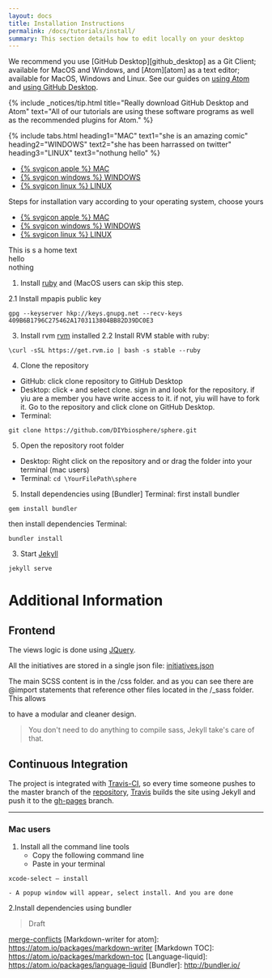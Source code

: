 ```yaml
---
layout: docs
title: Installation Instructions
permalink: /docs/tutorials/install/
summary: This section details how to edit locally on your desktop
---
```


We recommend you use [GitHub Desktop][github_desktop] as a Git Client; available for MacOS and Windows, and [Atom][atom] as a text editor; available for MacOS, Windows and Linux. See our guides on [using Atom] and [using GitHub Desktop].


{% include _notices/tip.html title="Really download GitHub Desktop and Atom" text="All of our tutorials are using these software programs as well as the recommended plugins for Atom." %}


{% include tabs.html heading1="MAC" text1="she is an amazing comic" heading2="WINDOWS" text2="she has been harrassed on twitter" heading3="LINUX" text3="nothung hello" %}

<ul class="nav nav-tabs">
  <li role="presentation" class="active"><a href="#">{% svgicon apple %} MAC</a></li>
  <li role="presentation"><a href="#">{% svgicon windows %} WINDOWS</a></li>
  <li role="presentation"><a href="/docs/tutorials/install/platform-linux">{% svgicon linux %} LINUX</a></li>
</ul>


Steps for installation vary according to your operating system, choose yours

<!-- Nav tabs -->
<ul class="nav nav-tabs" role="tablist">
<li role="presentation" class="active"><a href="#home" aria-controls="home" role="tab" data-toggle="tab">{% svgicon apple %} MAC</a></li>
  <li role="presentation"><a href="#whatever" aria-controls="whatever" role="tab" data-toggle="tab">{% svgicon windows %} WINDOWS</a></li>
  <li role="presentation"><a href="#horse" aria-controls="horse" role="tab" data-toggle="tab">{% svgicon linux %} LINUX</a></li>  </ul>

<!-- Tab panes -->
<div class="tab-content">
  <div role="tabpanel" class="tab-pane active" id="home">This is s a home text</div>
  <div role="tabpanel" class="tab-pane" id="whatever">hello</div>
  <div role="tabpanel" class="tab-pane" id="horse">nothing</div>
 </div>

1. Install [ruby](https://www.ruby-lang.org/en/documentation/installation/) and (MacOS users can skip this step.

  2.1 Install mpapis public key
  ```
  gpg --keyserver hkp://keys.gnupg.net --recv-keys 409B6B1796C275462A1703113804BB82D39DC0E3
  ```





3. Install rvm
[rvm](https://rvm.io/rvm/install) installed
  2.2 Install RVM stable with ruby:
  ```
  \curl -sSL https://get.rvm.io | bash -s stable --ruby
```

4. Clone the repository
  - GitHub: click clone repository to GitHub Desktop
  - Desktop: click `+` and select clone. sign in and look for the repository. if yiu are a member you have write access to it. if not, yiu will have to fork it.
Go to the repository and click clone on GitHub Desktop.
  - Terminal:
```
git clone https://github.com/DIYbiosphere/sphere.git
```

5. Open the repository root folder
 - Desktop: Right click on the repository and
or drag the folder into your terminal (mac users)
 - Terminal:
``` cd \YourFilePath\sphere ```


5. Install dependencies using [Bundler]
Terminal: first install bundler
```
gem install bundler
```
then install dependencies
Terminal:
  ```
  bundler install
  ```


3. Start [Jekyll](https://jekyllrb.com/)
```
jekyll serve
```

# Additional Information

## Frontend
The views logic is done using [JQuery](https://jquery.com/).

All the initiatives are stored in a single json file:
[initiatives.json](https://github.com/DIYbiosphere/sphere/blob/gh-pages/js/data/initiatives.json)

The main SCSS content is in the /css folder. and as you can see there are @import
statements that reference other files located in the /\_sass folder. This allows


to have a modular and cleaner design.

> You don't need to do anything to compile sass, Jekyll take's care of that.


## Continuous Integration
The project is integrated with [Travis-CI](https://travis-ci.org/), so every
time someone pushes to the master branch of the
[repository](https://github.com/DIYbiosphere/sphere),
[Travis](https://travis-ci.org/) builds the site using Jekyll and push it to the
[gh-pages](https://github.com/DIYbiosphere/sphere/tree/gh-pages) branch.

---

### Mac users
1. Install all the command line tools
	- Copy the following command line
	- Paste in your terminal
```
xcode-select — install
```
	- A popup window will appear, select install. And you are done
2.Install dependencies using bundler


> Draft


[using atom]: /docs/help/tutorials/using-atom/
[using Github Desktop]: docs/help/tutorials/
[file icons]: https://atom.io/packages/file-icons
[pigments]: https://atom.io/packages/pigments
[todo-show]: https://atom.io/packages/todo-show
[atom beautify]: https://atom.io/packages/atom-beautify
[merge-conflicts](https://atom.io/packages/merge-conflicts)
[Markdown-writer for atom]: https://atom.io/packages/markdown-writer
[Markdown TOC]: https://atom.io/packages/markdown-toc
[Language-liquid]: https://atom.io/packages/language-liquid
[Bundler]: http://bundler.io/

